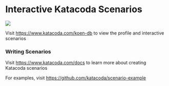 # Interactive Katacoda Scenarios

[![](http://shields.katacoda.com/katacoda/koen-db/count.svg)](https://www.katacoda.com/koen-db "Get your profile on Katacoda.com")

Visit https://www.katacoda.com/koen-db to view the profile and interactive scenarios

### Writing Scenarios
Visit https://www.katacoda.com/docs to learn more about creating Katacoda scenarios

For examples, visit https://github.com/katacoda/scenario-example
